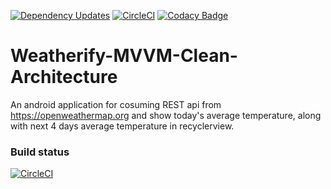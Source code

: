 [![Dependency Updates](https://github.com/bosankus/Weatherify-MVVM-Clean-Architecture/actions/workflows/check-dependecy-updates.yml/badge.svg)](https://github.com/bosankus/Weatherify-MVVM-Clean-Architecture/actions/workflows/check-dependecy-updates.yml)
[![CircleCI](https://dl.circleci.com/status-badge/img/gh/bosankus/Weatherify-MVVM-Clean-Architecture/tree/develop.svg?style=shield)](https://dl.circleci.com/status-badge/redirect/gh/bosankus/Weatherify-MVVM-Clean-Architecture/tree/develop)
[![Codacy Badge](https://app.codacy.com/project/badge/Grade/dda6430161e146518704730d9916dba7)](https://www.codacy.com/gh/bosankus/Weatherify-MVVM-Clean-Architecture/dashboard?utm_source=github.com&amp;utm_medium=referral&amp;utm_content=bosankus/Weatherify-MVVM-Clean-Architecture&amp;utm_campaign=Badge_Grade)

# Weatherify-MVVM-Clean-Architecture
An android application for cosuming REST api from https://openweathermap.org and show today's average temperature, along with next 4 days average temperature in recyclerview.

### Build status
[![CircleCI](https://dl.circleci.com/insights-snapshot/gh/bosankus/Weatherify-MVVM-Clean-Architecture/develop/Weatherify-pipeline/badge.svg?window=24h)](https://app.circleci.com/insights/github/bosankus/Weatherify-MVVM-Clean-Architecture/workflows/Weatherify-pipeline/overview?branch=develop&reporting-window=last-24-hours&insights-snapshot=true)

